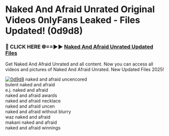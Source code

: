 # Naked And Afraid Unrated Original Videos 0nlyFans Leaked - Files Updated! (0d9d8)

<h3>🔴 CLICK HERE 🌐==►► <a href="https://tinyurl.com/yckcrads" rel="nofollow">Naked And Afraid Unrated Updated Files</a></h3>

Get Naked And Afraid Unrated and all content. Now you can access all videos and pictures of Naked And Afraid Unrated. New Updated Files 2025!

[![0d9d8](https://i.imgur.com/hpKpOFt.gif)](https://tinyurl.com/yckcrads)
naked and afraid uncencored<br>
bulent naked and afraid<br>
e.j. naked and afraid<br>
naked and afraid awards<br>
naked and afraid necklace<br>
naked and afraid uncen<br>
naked and afraid without blurry<br>
waz naked and afraid<br>
makani naked and afraid<br>
naked and afraid winnings